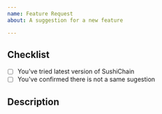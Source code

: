 ```yaml
---
name: Feature Request
about: A suggestion for a new feature

---
```


## Checklist
- [ ] You've tried latest version of SushiChain
- [ ] You've confirmed there is not a same sugestion

## Description
<!-- Description of the feature -->

